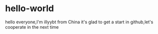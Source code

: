 # hello-world
hello everyone,I'm illyybt from China
it's glad to get a start in github,let's cooperate in the next time
